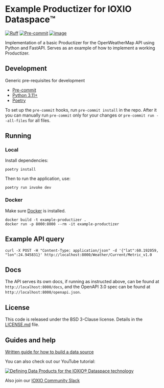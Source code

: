 # Example Productizer for IOXIO Dataspace™️

[![Ruff](https://img.shields.io/endpoint?url=https://raw.githubusercontent.com/astral-sh/ruff/main/assets/badge/v2.json)](https://github.com/astral-sh/ruff)
[![Pre-commit](https://img.shields.io/badge/pre--commit-enabled-brightgreen?logo=pre-commit&logoColor=white)](https://github.com/ioxio-dataspace/example-productizer/blob/main/.pre-commit-config.yaml)
[![image](https://img.shields.io/badge/License-BSD%203--Clause-blue.svg)](https://opensource.org/licenses/BSD-3-Clause)

Implementation of a basic Productizer for the OpenWeatherMap API using Python and
FastAPI. Serves as an example of how to implement a working Productizer.

## Development

Generic pre-requisites for development

- [Pre-commit](https://pre-commit.com/#install)
- [Python 3.11+](https://www.python.org/downloads/)
- [Poetry](https://python-poetry.org/docs/#installation)

To set up the `pre-commit` hooks, run `pre-commit install` in the repo. After it you can
manually run `pre-commit` only for your changes or `pre-commit run --all-files` for all
files.

## Running

### Local

Install dependencies:

```shell
poetry install
```

Then to run the application, use:

```shell
poetry run invoke dev
```

### Docker

Make sure [Docker](https://docs.docker.com/install/) is installed.

```shell
docker build -t example-productizer .
docker run -p 8000:8000 --rm -it example-productizer
```

## Example API query

```shell
curl -X POST -H "Content-Type: application/json" -d '{"lat":60.192059, "lon":24.945831}' http://localhost:8000/Weather/Current/Metric_v1.0
```

## Docs

The API serves its own docs, if running as instructed above, can be found at
`http://localhost:8000/docs`, and the OpenAPI 3.0 spec can be found at
`http://localhost:8000/openapi.json`.

## License

This code is released under the BSD 3-Clause license. Details in the
[LICENSE.md](./LICENSE.md) file.

## Guides and help

[Written guide for how to build a data source](https://ioxio.com/guides/how-to-build-a-data-source)

You can also check out our YouTube tutorial:

[![Defining Data Products for the IOXIO® Dataspace technology
](https://img.youtube.com/vi/f-f6P_-8zoQ/0.jpg)](http://www.youtube.com/watch?v=f-f6P_-8zoQ)

Also join our [IOXIO Community Slack](https://slack.ioxio.com/)
